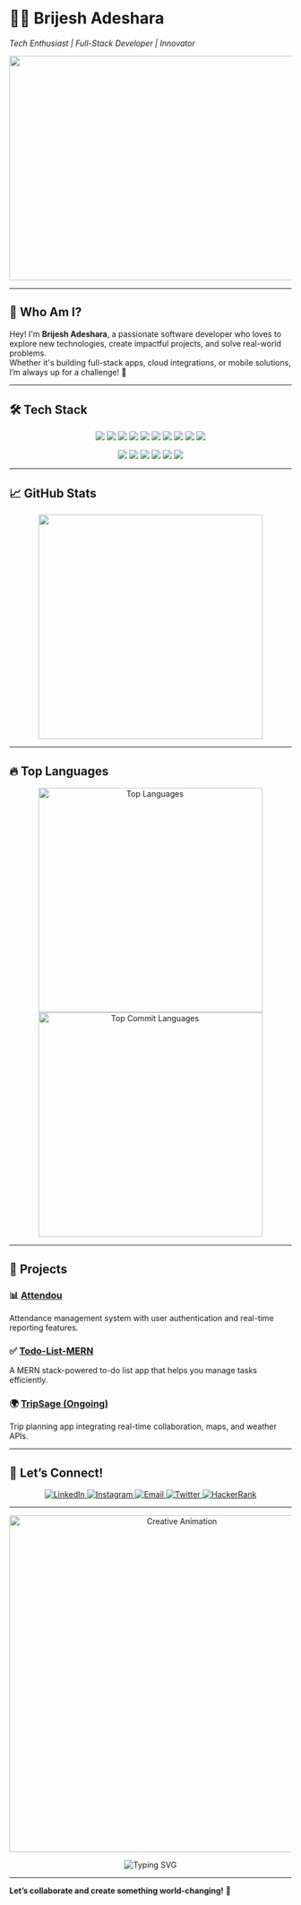
# 👨‍💻 **Brijesh Adeshara** 
*Tech Enthusiast | Full-Stack Developer | Innovator*

<p align="center">
  <img src="https://cdn.dribbble.com/users/1894420/screenshots/14032021/media/a85f637f1eb4cd5efdd307f9760472a1.gif" width="600" height="400"/>
</p>

---

## 🌟 **Who Am I?**  
Hey! I'm **Brijesh Adeshara**, a passionate software developer who loves to explore new technologies, create impactful projects, and solve real-world problems.  
Whether it's building full-stack apps, cloud integrations, or mobile solutions, I’m always up for a challenge! 🚀

---

## 🛠 **Tech Stack**
<p align="center">
  <img src="https://img.shields.io/badge/Code-HTML-informational?style=for-the-badge&logo=html5&logoColor=white&color=E34F26"/>
  <img src="https://img.shields.io/badge/Code-CSS-informational?style=for-the-badge&logo=css3&logoColor=white&color=1572B6"/>
  <img src="https://img.shields.io/badge/Code-JavaScript-informational?style=for-the-badge&logo=javascript&logoColor=white&color=F7DF1E"/>
  <img src="https://img.shields.io/badge/Code-ReactJS-informational?style=for-the-badge&logo=react&logoColor=white&color=61DAFB"/>
  <img src="https://img.shields.io/badge/Code-Node.js-informational?style=for-the-badge&logo=nodedotjs&logoColor=white&color=339933"/>
  <img src="https://img.shields.io/badge/Code-Python-informational?style=for-the-badge&logo=python&logoColor=white&color=3776AB"/>
  <img src="https://img.shields.io/badge/Code-Java-informational?style=for-the-badge&logo=java&logoColor=white&color=007396"/>
  <img src="https://img.shields.io/badge/Code-C-informational?style=for-the-badge&logo=c&logoColor=white&color=A8B9CC"/>
  <img src="https://img.shields.io/badge/Code-PHP-informational?style=for-the-badge&logo=php&logoColor=white&color=777BB4"/>
  <img src="https://img.shields.io/badge/Code-Kotlin-informational?style=for-the-badge&logo=kotlin&logoColor=white&color=7F52FF"/>
</p>

<p align="center">
  <img src="https://img.shields.io/badge/Database-MongoDB-informational?style=for-the-badge&logo=mongodb&logoColor=white&color=47A248"/>
  <img src="https://img.shields.io/badge/Database-MySQL-informational?style=for-the-badge&logo=mysql&logoColor=white&color=4479A1"/>
  <img src="https://img.shields.io/badge/Database-Firebase-informational?style=for-the-badge&logo=firebase&logoColor=white&color=FFCA28"/>
  <img src="https://img.shields.io/badge/Database-SQL-informational?style=for-the-badge&logo=sqlite&logoColor=white&color=003B57"/>
  <img src="https://img.shields.io/badge/Framework-Flask-informational?style=for-the-badge&color=343B48"/>
  <img src="https://img.shields.io/badge/Framework-Django-informational?style=for-the-badge&color=092E20"/>
</p>

---

## 📈 **GitHub Stats**
<p align="center">
  <img src="http://github-profile-summary-cards.vercel.app/api/cards/stats?username=AdesharaBrijesh&theme=2077" width="400"/>
</p>

---

## 🔥 **Top Languages**
<p align="center">
<img src="http://github-profile-summary-cards.vercel.app/api/cards/repos-per-language?username=AdesharaBrijesh&theme=2077" width="400" alt="Top Languages"/>
<img src="http://github-profile-summary-cards.vercel.app/api/cards/most-commit-language?username=AdesharaBrijesh&theme=2077" width="400" alt="Top Commit Languages"/>
</p>

---

## 🚀 **Projects**
### 📊 [Attendou](https://github.com/AdesharaBrijesh/Attendou)  
Attendance management system with user authentication and real-time reporting features.

### ✅ [Todo-List-MERN](https://github.com/AdesharaBrijesh/Todo-List-MERN)  
A MERN stack-powered to-do list app that helps you manage tasks efficiently.

### 🌍 [TripSage (Ongoing)](https://github.com/AdesharaBrijesh/TripSage)  
Trip planning app integrating real-time collaboration, maps, and weather APIs.

---

## 🤝 **Let’s Connect!**  
<p align="center">
  <a href="https://www.linkedin.com/in/adeshara-brijesh-3bba2322b" target="_blank">
    <img src="https://img.shields.io/badge/LinkedIn-0077B5?style=for-the-badge&logo=linkedin&logoColor=white" alt="LinkedIn"/>
  </a>
  <a href="https://instagram.com/__brijesh_._" target="_blank">
    <img src="https://img.shields.io/badge/Instagram-E4405F?style=for-the-badge&logo=instagram&logoColor=white" alt="Instagram"/>
  </a>
  <a href="mailto:adesharabrijesh8@outlook.com" target="_blank">
    <img src="https://img.shields.io/badge/Email-D14836?style=for-the-badge&logo=gmail&logoColor=white" alt="Email"/>
  </a>
  <a href="https://twitter.com/Mr_hashtag_292" target="_blank">
    <img src="https://img.shields.io/badge/Twitter-1DA1F2?style=for-the-badge&logo=twitter&logoColor=white" alt="Twitter"/>
  </a>
  <a href="https://www.hackerrank.com/adesharabrijesh8" target="_blank">
    <img src="https://img.shields.io/badge/HackerRank-2EC866?style=for-the-badge&logo=hackerrank&logoColor=white" alt="HackerRank"/>
  </a>
</p>

---

<p align="center">
  <img src="https://media.giphy.com/media/10hO3rDN6O5H5O/giphy.gif" alt="Creative Animation" width="600"/>
</p>

<p align="center">
  <img src="https://readme-typing-svg.herokuapp.com?font=Fira+Code&weight=600&size=24&duration=3000&pause=1000&center=true&vCenter=true&width=435&lines=Let's+Build+Something+Awesome!;Tech+Enthusiast+%7C+Developer;Always+Learning+%7C+Exploring" alt="Typing SVG" />
</p>

---

**Let’s collaborate and create something world-changing!** 🌟
